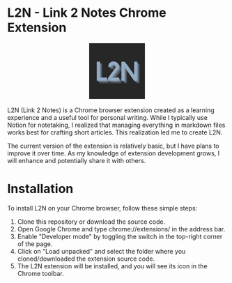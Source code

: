 # L2N - Link 2 Notes Chrome Extension
<p align="center">
  <img src="https://github.com/Danialgharaee/L2N/blob/master/icon.png" width="128px" height="128px"/></p

L2N (Link 2 Notes) is a Chrome browser extension created as a learning experience and a useful tool for personal writing. While I typically use Notion for notetaking, I realized that managing everything in markdown files works best for crafting short articles. This realization led me to create L2N.

The current version of the extension is relatively basic, but I have plans to improve it over time. As my knowledge of extension development grows, I will enhance and potentially share it with others.
# Installation
To install L2N on your Chrome browser, follow these simple steps:

1. Clone this repository or download the source code.
2. Open Google Chrome and type chrome://extensions/ in the address bar.
3. Enable "Developer mode" by toggling the switch in the top-right corner of the page.
4. Click on "Load unpacked" and select the folder where you cloned/downloaded the extension source code.
5. The L2N extension will be installed, and you will see its icon in the Chrome toolbar.
